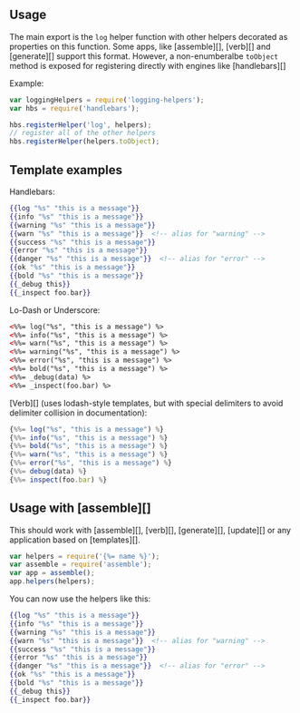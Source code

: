 ## Usage

The main export is the `log` helper function with other helpers decorated as properties on this function. Some apps, like [assemble][], [verb][] and [generate][] support this format. However, a non-enumberalbe `toObject` method is exposed for registering directly with engines like [handlebars][]

Example:

```js
var loggingHelpers = require('logging-helpers');
var hbs = require('handlebars');

hbs.registerHelper('log', helpers);
// register all of the other helpers
hbs.registerHelper(helpers.toObject);
```

## Template examples

Handlebars:

```handlebars
{{log "%s" "this is a message"}}
{{info "%s" "this is a message"}}
{{warning "%s" "this is a message"}}
{{warn "%s" "this is a message"}}  <!-- alias for "warning" -->
{{success "%s" "this is a message"}}
{{error "%s" "this is a message"}}
{{danger "%s" "this is a message"}}  <!-- alias for "error" -->
{{ok "%s" "this is a message"}}
{{bold "%s" "this is a message"}}
{{_debug this}}
{{_inspect foo.bar}}
```

Lo-Dash or Underscore:

```html
<%%= log("%s", "this is a message") %>
<%%= info("%s", "this is a message") %>
<%%= warn("%s", "this is a message") %>
<%%= warning("%s", "this is a message") %>
<%%= error("%s", "this is a message") %>
<%%= bold("%s", "this is a message") %>
<%%= _debug(data) %>
<%%= _inspect(foo.bar) %>
```

[Verb][] (uses lodash-style templates, but with special delimiters to avoid delimiter collision in documentation):

```js
{%%= log("%s", "this is a message") %}
{%%= info("%s", "this is a message") %}
{%%= bold("%s", "this is a message") %}
{%%= warn("%s", "this is a message") %}
{%%= error("%s", "this is a message") %}
{%%= debug(data) %}
{%%= inspect(foo.bar) %}
```

## Usage with [assemble][]

This should work with [assemble][], [verb][], [generate][], [update][] or any application based on [templates][].

```js
var helpers = require('{%= name %}');
var assemble = require('assemble');
var app = assemble();
app.helpers(helpers);
```

You can now use the helpers like this:

```handlebars
{{log "%s" "this is a message"}}
{{info "%s" "this is a message"}}
{{warning "%s" "this is a message"}}
{{warn "%s" "this is a message"}}  <!-- alias for "warning" -->
{{success "%s" "this is a message"}}
{{error "%s" "this is a message"}}
{{danger "%s" "this is a message"}}  <!-- alias for "error" -->
{{ok "%s" "this is a message"}}
{{bold "%s" "this is a message"}}
{{_debug this}}
{{_inspect foo.bar}}
```
